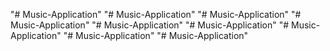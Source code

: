 "# Music-Application" 
"# Music-Application" 
"# Music-Application" 
"# Music-Application" 
"# Music-Application" 
"# Music-Application" 
"# Music-Application" 
"# Music-Application" 
"# Music-Application" 
